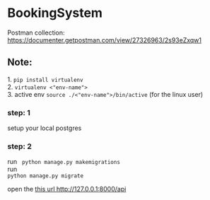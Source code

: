 # BookingSystem

 Postman collection: https://documenter.getpostman.com/view/27326963/2s93eZxqw1

## Note:
<p>
1. <code>pip install virtualenv</code><br>
2. <code>virtualenv <"env-name"></code><br>
3. active env <code>source ./<"env-name">/bin/active</code> (for the linux user)
</p>

### step: 1
setup your local postgres

### step: 2
run <code> python manage.py makemigrations</code><br>
run <code> python manage.py migrate</code>

open the <a href="http://127.0.0.1:8000/api">this url http://127.0.0.1:8000/api </a>